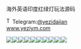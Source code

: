 海外英语印度红绿灯玩法源码<p dir="auto"><a target="_blank" rel="noopener noreferrer nofollow" href="https://camo.githubusercontent.com/d614d90677fbc2e34c7c62ebc68c82379d87a57c4beaf05af65fec7ba6b72e36/68747470733a2f2f63646e2d69636f6e732d706e672e666c617469636f6e2e636f6d2f3531322f323131312f323131313634362e706e67"><img src="https://camo.githubusercontent.com/d614d90677fbc2e34c7c62ebc68c82379d87a57c4beaf05af65fec7ba6b72e36/68747470733a2f2f63646e2d69636f6e732d706e672e666c617469636f6e2e636f6d2f3531322f323131312f323131313634362e706e67" alt="Telegram Icon" style="width: 16px; max-width: 100%;" data-canonical-src="https://cdn-icons-png.flaticon.com/512/2111/2111646.png"></a>Telegram:<a href="https://t.me/yezidajian" rel="nofollow">@yezidajian</a><br><a href="https://www.yeziym.com/">www.yeziym.com</a></p><img src="https://github.com/yeziym/haiwaiyingyuyindu_TX/blob/main/8laGI.png"><img src="https://github.com/yeziym/haiwaiyingyuyindu_TX/blob/main/JfQiL.png"><img src="https://github.com/yeziym/haiwaiyingyuyindu_TX/blob/main/RehCx.png"><img src="https://github.com/yeziym/haiwaiyingyuyindu_TX/blob/main/dUOHK.png"><img src="https://github.com/yeziym/haiwaiyingyuyindu_TX/blob/main/4vG7o.png"><img src="https://github.com/yeziym/haiwaiyingyuyindu_TX/blob/main/OKr9e.png"><img src="https://github.com/yeziym/haiwaiyingyuyindu_TX/blob/main/uGm7y.png"><img src="https://github.com/yeziym/haiwaiyingyuyindu_TX/blob/main/B3C8p.png"><img src="https://github.com/yeziym/haiwaiyingyuyindu_TX/blob/main/HKNNy.png"><img src="https://github.com/yeziym/haiwaiyingyuyindu_TX/blob/main/VVN9Y.png">